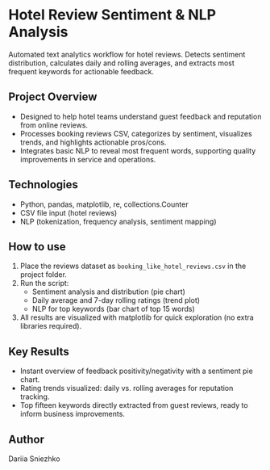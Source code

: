# Hotel Review Sentiment & NLP Analysis

Automated text analytics workflow for hotel reviews. Detects sentiment distribution, calculates daily and rolling averages, and extracts most frequent keywords for actionable feedback.

## Project Overview

- Designed to help hotel teams understand guest feedback and reputation from online reviews.
- Processes booking reviews CSV, categorizes by sentiment, visualizes trends, and highlights actionable pros/cons.
- Integrates basic NLP to reveal most frequent words, supporting quality improvements in service and operations.

## Technologies

- Python, pandas, matplotlib, re, collections.Counter
- CSV file input (hotel reviews)
- NLP (tokenization, frequency analysis, sentiment mapping)

## How to use

1. Place the reviews dataset as `booking_like_hotel_reviews.csv` in the project folder.
2. Run the script:
   - Sentiment analysis and distribution (pie chart)
   - Daily average and 7-day rolling ratings (trend plot)
   - NLP for top keywords (bar chart of top 15 words)
3. All results are visualized with matplotlib for quick exploration (no extra libraries required).

## Key Results

- Instant overview of feedback positivity/negativity with a sentiment pie chart.
- Rating trends visualized: daily vs. rolling averages for reputation tracking.
- Top fifteen keywords directly extracted from guest reviews, ready to inform business improvements.

## Author

Dariia Sniezhko
